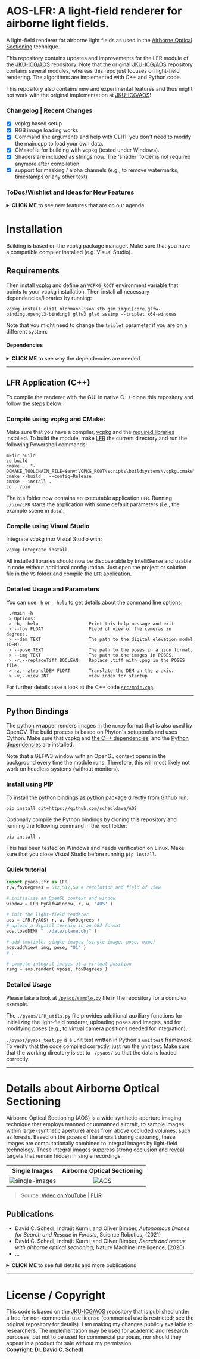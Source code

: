 # AOS-LFR: A light-field renderer for airborne light fields. 

A light-field renderer for airborne light fields as used in the [Airborne Optical Sectioning](#publications) technique.

This repository contains updates and improvements for the LFR module of the [JKU-ICG/AOS](https://github.com/JKU-ICG/AOS) repository. 
Note that the original [JKU-ICG/AOS](https://github.com/JKU-ICG/AOS) repository contains several modules, whereas this repo just focuses on light-field rendering. 
The algorithms are implemented with C++ and Python code.

This repository also contains new and experimental features and thus might not work with the original implementation at [JKU-ICG/AOS](https://github.com/JKU-ICG/AOS)! 

### Changelog | Recent Changes 

- [x] vcpkg based setup
- [x] RGB image loading works
- [x] Command line arguments and help with CLI11: you don't need to modify the main.cpp to load your own data.
- [x] CMakefile for building with vcpkg (tested under Windows).
- [x] Shaders are included as strings now. The 'shader' folder is not required anymore after compilation.
- [x] support for masking / alpha channels (e.g., to remove watermarks, timestamps or any other text)

### ToDos/Wishlist and Ideas for New Features

<details><summary><b>CLICK ME</b> to see new features that are on our agenda</summary>

- [ ] use gladUnload to recover if window has closed in python: https://github.com/Dav1dde/glad
- [ ] fallback to a simple plane if no DEM is loaded or DEM loading fails.
- [ ] verify installation on Linux (and MacOS).
- [ ] consider window size and aspect ratio for rendering (right now we use a default size e.g., 512x512 px)
- [ ] show a wireframe of the digital elevation model
- [ ] check if float32 ifdef is working on LINUX and older hardware
- [ ] Image loading: stb_image does not support TIFF so consider switching to SAIL, FreeImage, SDL, or OpenCV
- [ ] Unittests in C++: https://cmake.org/cmake/help/latest/module/CTest.html  
- [ ] Disable the OpenGL Window when using the python binding: https://www.glfw.org/docs/latest/context.html#context_offscreen or https://github.com/glfw/glfw/issues/648. DOES NOT WORK!
- [ ] Optimize min/max computation (used for displaying)
- [ ] Heatmap visualization for grayscale images
- [ ] OBJ loading: switch to a more lightweight loader with less dependencies (e.g., https://github.com/tinyobjloader/tinyobjloader) or keep Assimp
- [ ] optionally display a satellite image on the ground
</details>

# Installation
Building is based on the vcpkg package manager. Make sure that you have a compatible compiler installed (e.g. Visual Studio).

## Requirements
Then install [vcpkg](https://github.com/microsoft/vcpkg) and define an `VCPKG_ROOT` environment variable that points to your vcpkg installation. 
Then install all necessary dependencies/libraries by running: 
```pwsh
vcpkg install cli11 nlohmann-json stb glm imgui[core,glfw-binding,opengl3-binding] glfw3 glad assimp --triplet x64-windows       
```
Note that you might need to change the `triplet` parameter if you are on a different system. 
#### Dependencies
<details><summary><b>CLICK ME</b> to see why the dependencies are needed</summary>

- [Dear ImGui](https://github.com/ocornut/imgui) for the user interface
- [GLFW](https://www.glfw.org/) for opengl window creation
- [Assimp](https://www.assimp.org/) for digital terrain loading
- [Glad](https://glad.dav1d.de/) for opengl loading
- [learnopengl.com](https://learnopengl.com/) for handling shaders and meshes
- [GLM](https://github.com/g-truc/glm) for matrix/vector calculations
- [nlohmann/json](https://github.com/nlohmann/json) for reading and writing JSON files
- [stb](https://github.com/nothings/stb) for reading/writing images
- [CLI11](https://github.com/CLIUtils/CLI11) for parsing command line arguments
</details>

---
## LFR Application (C++)
To compile the renderer with the GUI in native C++ clone this repository and follow the steps below:
### Compile using vcpkg and CMake:

Make sure that you have a compiler, [vcpkg](https://github.com/microsoft/vcpkg) and the [required libraries](#installation) installed. 
To build the module, make [LFR](/LFR) the current directory and run the following Powershell commands:
```pwsh
mkdir build 
cd build
cmake .. "-DCMAKE_TOOLCHAIN_FILE=$env:VCPKG_ROOT\scripts\buildsystems\vcpkg.cmake"
cmake --build . --config=Release
cmake --install .
cd ../bin
```
The `bin` folder now contains an executable application `LFR`.
Running `./bin/LFR` starts the application with some default parameters (i.e., the example scene in `data`).

### Compile using Visual Studio

Integrate vcpkg into Visual Studio with:
```pwsh
vcpkg integrate install
```
All installed libraries should now be discoverable by IntelliSense and usable in code without additional configuration.
Just open the project or solution file in the `VS` folder and compile the `LFR` application.

### Detailed Usage and Parameters

You can use `-h` or `--help` to get details about the command line options.
```
 ./main -h
 > Options:
 > -h,--help                   Print this help message and exit
 > --fov FLOAT                 Field of view of the cameras in degrees.
 > --dem TEXT                  The path to the digital elevation model (DEM).
 > --pose TEXT                 The path to the poses in a json format.
 > --img TEXT                  The path to the images in POSES.
 > -r,--replaceTiff BOOLEAN    Replace .tiff with .png in the POSES file.
 > -z,--ztranslDEM FLOAT       Translate the DEM on the z axis.
 > -v,--view INT               view index for startup
``` 

For further details take a look at  the C++ code [`src/main.cpp`](./src/main.cpp).


---
## Python Bindings 

The python wrapper renders images in the `numpy` format that is also used by OpenCV. 
The build process is based on Phyton's setuptools and uses Cython. Make sure that vcpkg and [the C++ dependencies](#requirements), and the [Python dependencies](pyaos/requirements.txt) are installed.

Note that a GLFW3 window with an OpenGL context opens in the background every time the module runs. Therefore, this will most likely not work on headless systems (without monitors).

### Install using PIP

To install the python bindings as python package directly from Github run:
```pwsh
pip install git+https://github.com/schedldave/AOS
```


Optionally compile the Python bindings by cloning this repository and running the following command in the root folder:
```pwsh
pip install .
```
This has been tested on Windows and needs verification on Linux. 
Make sure that you close Visual Studio before running `pip install`.



### Quick tutorial
```py
import pyaos.lfr as LFR
r,w,fovDegrees = 512,512,50 # resolution and field of view

# initialize an OpenGL context and window
window = LFR.PyGlfwWindow( r, w, 'AOS' ) 

# init the light-field renderer
aos = LFR.PyAOS( r, w, fovDegrees )
# upload a digital terrain in an OBJ format
aos.loadDEM( "../data/plane.obj" )

# add (mutiple) single images (single image, pose, name)
aos.addView( img, pose, "01" )
# ...

# compute integral images at a virtual position
rimg = aos.render( vpose, fovDegrees )
```

### Detailed Usage

Please take a look at [`/pyaos/sample.py`](./pyaos/sample.py) file in the repository for a complex example.

The `./pyaos/LFR_utils.py` file provides additional auxiliary functions for initializing the light-field renderer, uploading poses and images, and for modifying poses (e.g., to virtual camera positions needed for integration).

`./pyaos/pyaos_test.py` is a unit test written in Python's `unittest` framework. To verify that the code compiled correctly, just run the unit test. Make sure that the working directory is set to `./pyaos/` so that the data is loaded correctly.



---
# Details about Airborne Optical Sectioning

Airborne Optical Sectioning (AOS) is a wide synthetic-aperture imaging technique that employs manned or unmanned aircraft, to sample images within large (synthetic aperture) areas from above occluded volumes, such as forests. Based on the poses of the aircraft during capturing, these images are computationally combined to integral images by light-field technology. These integral images suppress strong occlusion and reveal targets that remain hidden in single recordings.

Single Images         |  Airborne Optical Sectioning
:-------------------------:|:-------------------------:
![single-images](./img/Nature_single-images.gif) | ![AOS](./img/Nature_aos.gif)

> Source: [Video on YouTube](https://www.youtube.com/watch?v=kyKVQYG-j7U) | [FLIR](https://www.flir.com/discover/cores-components/researchers-develop-search-and-rescue-technology-that-sees-through-forest-with-thermal-imaging/)

## Publications
- David C. Schedl, Indrajit Kurmi, and Oliver Bimber, *Autonomous Drones for Search and Rescue in Forests*, Science Robotics, (2021)
- David C. Schedl, Indrajit Kurmi, and Oliver Bimber, *Search and rescue with airborne optical sectioning*, Nature Machine Intelligence, (2020)
- ...
<details><summary><b>CLICK ME</b> to see full details and more publications</summary>

- Indrajit Kurmi, David C. Schedl, and Oliver Bimber, Combined People Classification with Airborne Optical Sectioning, IEEE SENSORS JOURNAL (under review), (2021)
  - [arXiv (pre-print)](https://arxiv.org/abs/2106.10077)  
  - [Data: ](https://doi.org/10.5281/zenodo.5013640)[![DOI](https://zenodo.org/badge/DOI/10.5281/zenodo.5013640.svg)](https://doi.org/10.5281/zenodo.5013640)
- David C. Schedl, Indrajit Kurmi, and Oliver Bimber, Autonomous Drones for Search and Rescue in Forests, Science Robotics 6(55), eabg1188, https://doi.org/10.1126/scirobotics.abg1188, (2021)
  - [Science (final version)](https://robotics.sciencemag.org/content/6/55/eabg1188)
  - [arXiv (pre-print)](https://arxiv.org/pdf/2105.04328)  
  - [Data: ](https://doi.org/10.5281/zenodo.4349220) [![DOI](https://zenodo.org/badge/DOI/10.5281/zenodo.4349220.svg)](https://doi.org/10.5281/zenodo.4349220)
  - [Video on YouTube](https://www.youtube.com/watch?v=ebk7GQH5ltk)
- David C. Schedl, Indrajit Kurmi, and Oliver Bimber, Search and rescue with airborne optical sectioning, Nature Machine Intelligence 2, 783-790, https://doi.org/10.1038/s42256-020-00261-3 (2020)
  - [Nature (final version)](https://www.nature.com/articles/s42256-020-00261-3) | [(view only version)](https://rdcu.be/cbcf2) 
  - [arXiv (pre-print)](https://arxiv.org/pdf/2009.08835.pdf)
  - [Data: ](https://doi.org/10.5281/zenodo.3894773) [![DOI](https://zenodo.org/badge/DOI/10.5281/zenodo.3894773.svg)](https://doi.org/10.5281/zenodo.3894773)
  - [Video on YouTube](https://www.youtube.com/watch?v=kyKVQYG-j7U)
- Indrajit Kurmi, David C. Schedl, and Oliver Bimber, Pose Error Reduction for Focus Enhancement in Thermal Synthetic Aperture Visualization, IEEE Geoscience and Remote Sensing Letters, DOI: https://doi.org/10.1109/LGRS.2021.3051718 (2021).
  - [IEEE (final version)](https://ieeexplore.ieee.org/document/9340240) 
  - [arXiv (pre-print)](https://arxiv.org/abs/2012.08606)
- Indrajit Kurmi, David C. Schedl, and Oliver Bimber, Fast automatic visibility optimization for thermal synthetic aperture visualization, IEEE Geosci. Remote Sens. Lett. https://doi.org/10.1109/LGRS.2020.2987471 (2020).
  - [IEEE (final version)](https://ieeexplore.ieee.org/document/9086501) 
  - [arXiv (pre-print)](https://arxiv.org/abs/2005.04065)
  - [Video on YouTube](https://www.youtube.com/watch?v=39GU1BOCfWQ&ab_channel=JKUInstituteofComputerGraphics)
- David C. Schedl, Indrajit Kurmi, and Oliver Bimber, Airborne Optical Sectioning for Nesting Observation. Sci Rep 10, 7254, https://doi.org/10.1038/s41598-020-63317-9 (2020).
  - [Nature (open access and final version)](https://www.nature.com/articles/s41598-020-63317-9) 
  - [Video on YouTube](www.youtube.com/watch?v=81l-Y6rVznI)
- Indrajit Kurmi, David C. Schedl, and Oliver Bimber, Thermal airborne optical sectioning. Remote Sensing. 11, 1668, https://doi.org/10.3390/rs11141668, (2019).
  - [MDPI (open access and final version)](https://www.mdpi.com/2072-4292/11/14/1668) 
  - [Video on YouTube](https://www.youtube.com/watch?v=_t2GEwA_tus&ab_channel=JKUCG)
- Indrajit Kurmi, David C. Schedl, and Oliver Bimber, A statistical view on synthetic aperture imaging for occlusion removal. IEEE Sensors J. 19, 9374 – 9383 (2019).
  - [IEEE (final version)](https://ieeexplore.ieee.org/document/8736348)
  - [arXiv (pre-print)](https://arxiv.org/abs/1906.06600) 
- Oliver Bimber, Indrajit Kurmi, and David C. Schedl, Synthetic aperture imaging with drones. IEEE Computer Graphics and Applications. 39, 8 – 15 (2019).
  - [IEEE (open access and final version)](https://doi.ieeecomputersociety.org/10.1109/MCG.2019.2896024) 
- Indrajit Kurmi, David C. Schedl, and Oliver Bimber, Airborne optical sectioning. Journal of Imaging. 4, 102 (2018).
  - [MDPI (open access and final version)](https://www.mdpi.com/2313-433X/4/8/102)
  - [Video on YouTube](https://www.youtube.com/watch?v=ELnvBfafnRA&ab_channel=JKUCG) 

</details>

---
# License / Copyright

This code is based on the [JKU-ICG/AOS](https://github.com/JKU-ICG/AOS) repository that is published under a free for non-commercial use license (commerical use is restricted; see the original repository for details). I am making my changes publicly available to researchers. The implementation may be used for academic and research purposes, but not to be used for commercial purposes, nor should they appear in a product for sale without my permission. </br>
**Copyright: [Dr. David C. Schedl](mailto:david.schedl@fh-hagenberg.at)** </br>
